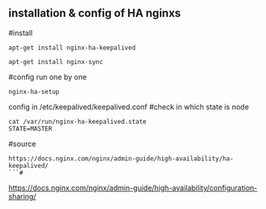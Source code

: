 ## installation & config  of HA nginxs 

#install

```
apt-get install nginx-ha-keepalived
```

```
apt-get install nginx-sync
```
#config
run one by one 
```
nginx-ha-setup
```

config in /etc/keepalived/keepalived.conf 
#check in which state is node
```
cat /var/run/nginx-ha-keepalived.state
STATE=MASTER
```
#source
```
https://docs.nginx.com/nginx/admin-guide/high-availability/ha-keepalived/
```#
```
https://docs.nginx.com/nginx/admin-guide/high-availability/configuration-sharing/
```
